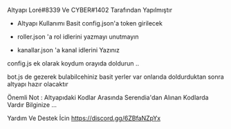 Altyapı Loré#8339 Ve  CYBER#1402 Tarafından Yapılmıştır

- Altyapı Kullanımı Basit config.json'a token girilecek 

- roller.json 'a rol idlerini yazmayı unutmayın

- kanallar.json 'a kanal idlerini Yazınız 

config.js ek olarak koydum orayıda doldurun ..

bot.js de gezerek bulabilcehiniz basit yerler var onlarıda doldurduktan sonra altyapı hazır olacaktır





Önemli Not : Altyapıdaki Kodlar Arasında Serendia'dan Alınan Kodlarda Vardır Bilginize ...


Yardım Ve Destek İcin https://discord.gg/6ZBfaNZpYx

